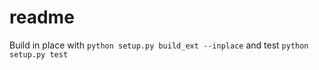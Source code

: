 # readme

Build in place with `python setup.py build_ext --inplace` and test `python setup.py test`
